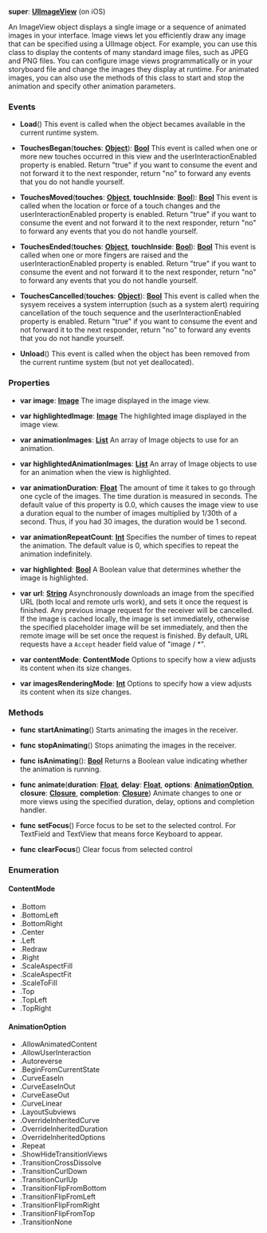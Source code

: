 **super**: **[UIImageView](UIImageView.md)** (on iOS)

An ImageView object displays a single image or a sequence of animated images in your interface. Image views let you efficiently draw any image that can be specified using a UIImage object. For example, you can use this class to display the contents of many standard image files, such as JPEG and PNG files. You can configure image views programmatically or in your storyboard file and change the images they display at runtime. For animated images, you can also use the methods of this class to start and stop the animation and specify other animation parameters.

### Events

* **Load**()
This event is called when the object becames available in the current runtime system.

* **TouchesBegan**(**touches**: **[Object](../gravity/types.md)**): <strong>[Bool](../gravity/types.md)</strong> 
This event is called when one or more new touches occurred in this view and the userInteractionEnabled property is enabled. Return "true" if you want to consume the event and not forward it to the next responder, return "no" to forward any events that you do not handle yourself.

* **TouchesMoved**(**touches**: **[Object](../gravity/types.md)**, **touchInside**: **[Bool](../gravity/types.md)**): <strong>[Bool](../gravity/types.md)</strong> 
This event is called when the location or force of a touch changes and the userInteractionEnabled property is enabled. Return "true" if you want to consume the event and not forward it to the next responder, return "no" to forward any events that you do not handle yourself.

* **TouchesEnded**(**touches**: **[Object](../gravity/types.md)**, **touchInside**: **[Bool](../gravity/types.md)**): <strong>[Bool](../gravity/types.md)</strong> 
This event is called when one or more fingers are raised and the userInteractionEnabled property is enabled. Return "true" if you want to consume the event and not forward it to the next responder, return "no" to forward any events that you do not handle yourself.

* **TouchesCancelled**(**touches**: **[Object](../gravity/types.md)**): <strong>[Bool](../gravity/types.md)</strong> 
This event is called when the sysyem receives a system interruption (such as a system alert) requiring cancellation of the touch sequence and the userInteractionEnabled property is enabled. Return "true" if you want to consume the event and not forward it to the next responder, return "no" to forward any events that you do not handle yourself.

* **Unload**()
This event is called when the object has been removed from the current runtime system (but not yet deallocated).



### Properties

* **var** **image**: **[Image](Image.md)**
The image displayed in the image view.

* **var** **highlightedImage**: **[Image](Image.md)**
The highlighted image displayed in the image view.

* **var** **animationImages**: **[List](../gravity/list.md)**
An array of Image objects to use for an animation.

* **var** **highlightedAnimationImages**: **[List](../gravity/list.md)**
An array of Image objects to use for an animation when the view is highlighted.

* **var** **animationDuration**: **[Float](../gravity/types.md)**
The amount of time it takes to go through one cycle of the images. The time duration is measured in seconds. The default value of this property is 0.0, which causes the image view to use a duration equal to the number of images multiplied by 1/30th of a second. Thus, if you had 30 images, the duration would be 1 second.

* **var** **animationRepeatCount**: **[Int](../gravity/types.md)**
Specifies the number of times to repeat the animation. The default value is 0, which specifies to repeat the animation indefinitely.

* **var** **highlighted**: **[Bool](../gravity/types.md)**
A Boolean value that determines whether the image is highlighted.

* **var** **url**: **[String](../gravity/types.md)**
Asynchronously downloads an image from the specified URL (both local and remote urls work), and sets it once the request is finished. Any previous image request for the receiver will be cancelled. If the image is cached locally, the image is set immediately, otherwise the specified placeholder image will be set immediately, and then the remote image will be set once the request is finished. By default, URL requests have a `Accept` header field value of "image / *".

* **var** **contentMode**: **ContentMode**
Options to specify how a view adjusts its content when its size changes.

* **var** **imagesRenderingMode**: **[Int](../gravity/types.md)**
Options to specify how a view adjusts its content when its size changes.



### Methods

* **func** **startAnimating**()
Starts animating the images in the receiver.

* **func** **stopAnimating**()
Stops animating the images in the receiver.

* **func** **isAnimating**(): <strong>[Bool](../gravity/types.md)</strong> 
Returns a Boolean value indicating whether the animation is running.

* **func** **animate**(**duration**: **[Float](../gravity/types.md)**, **delay**: **[Float](../gravity/types.md)**, **options**: **<a href="#_enum_AnimationOption">AnimationOption</a>**, **closure**: **[Closure](../gravity/closure.md)**, **completion**: **[Closure](../gravity/closure.md)**)
Animate changes to one or more views using the specified duration, delay, options and completion handler.

* **func** **setFocus**()
Force focus to be set to the selected control. For TextField and TextView that means force Keyboard to appear.

* **func** **clearFocus**()
Clear focus from selected control





### Enumeration

#### ContentMode
 * .Bottom
 * .BottomLeft
 * .BottomRight
 * .Center
 * .Left
 * .Redraw
 * .Right
 * .ScaleAspectFill
 * .ScaleAspectFit
 * .ScaleToFill
 * .Top
 * .TopLeft
 * .TopRight

#### AnimationOption
 * .AllowAnimatedContent
 * .AllowUserInteraction
 * .Autoreverse
 * .BeginFromCurrentState
 * .CurveEaseIn
 * .CurveEaseInOut
 * .CurveEaseOut
 * .CurveLinear
 * .LayoutSubviews
 * .OverrideInheritedCurve
 * .OverrideInheritedDuration
 * .OverrideInheritedOptions
 * .Repeat
 * .ShowHideTransitionViews
 * .TransitionCrossDissolve
 * .TransitionCurlDown
 * .TransitionCurlUp
 * .TransitionFlipFromBottom
 * .TransitionFlipFromLeft
 * .TransitionFlipFromRight
 * .TransitionFlipFromTop
 * .TransitionNone



